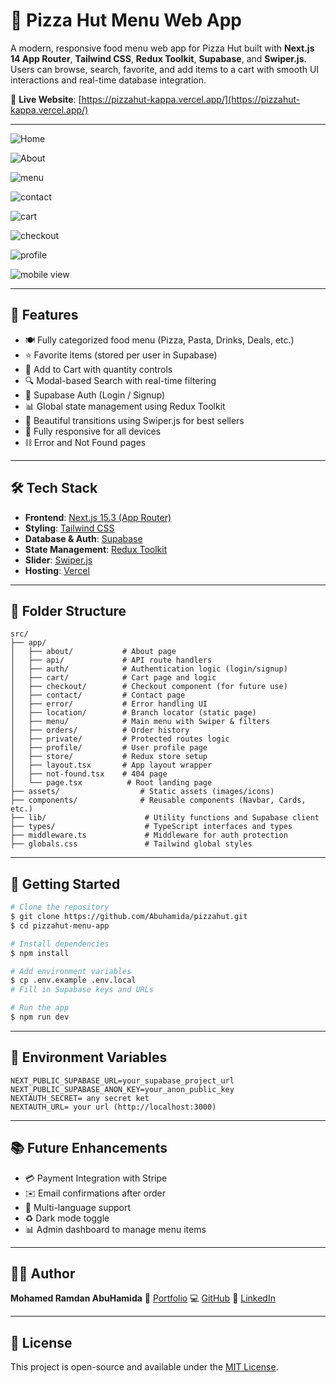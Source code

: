 # 🍕 Pizza Hut Menu Web App

A modern, responsive food menu web app for Pizza Hut built with **Next.js 14 App Router**, **Tailwind CSS**, **Redux Toolkit**, **Supabase**, and **Swiper.js**. Users can browse, search, favorite, and add items to a cart with smooth UI interactions and real-time database integration.

🔗 **Live Website**: [https://pizzahut-kappa.vercel.app/](https://pizzahut-kappa.vercel.app/)

---

![Home](https://raw.githubusercontent.com/Abuhamida/pizzahut/main/public/home.jpg)

![About](https://raw.githubusercontent.com/Abuhamida/pizzahut/main/public/about.jpg)

![menu](https://raw.githubusercontent.com/Abuhamida/pizzahut/main/public/menu.jpg)

![contact](https://raw.githubusercontent.com/Abuhamida/pizzahut/main/public/contact.jpg)

![cart](https://raw.githubusercontent.com/Abuhamida/pizzahut/main/public/cart.jpg)

![checkout](https://raw.githubusercontent.com/Abuhamida/pizzahut/main/public/checkout.jpg)

![profile](https://raw.githubusercontent.com/Abuhamida/pizzahut/main/public/profile.jpg)

![mobile view](https://raw.githubusercontent.com/Abuhamida/pizzahut/main/public/mobile%20view.png)

---

## 🚀 Features

* 🍽️ Fully categorized food menu (Pizza, Pasta, Drinks, Deals, etc.)
* ⭐ Favorite items (stored per user in Supabase)
* 🛒 Add to Cart with quantity controls
* 🔍 Modal-based Search with real-time filtering
* 👤 Supabase Auth (Login / Signup)
* 📊 Global state management using Redux Toolkit
* 🌟 Beautiful transitions using Swiper.js for best sellers
* 📲 Fully responsive for all devices
* ⛓ Error and Not Found pages

---

## 🛠️ Tech Stack

* **Frontend**: [Next.js 15.3 (App Router)](https://nextjs.org/)
* **Styling**: [Tailwind CSS](https://tailwindcss.com/)
* **Database & Auth**: [Supabase](https://supabase.com/)
* **State Management**: [Redux Toolkit](https://redux-toolkit.js.org/)
* **Slider**: [Swiper.js](https://swiperjs.com/)
* **Hosting**: [Vercel](https://vercel.com/)

---

## 🏢 Folder Structure

```
src/
├── app/
│   ├── about/           # About page
│   ├── api/             # API route handlers
│   ├── auth/            # Authentication logic (login/signup)
│   ├── cart/            # Cart page and logic
│   ├── checkout/        # Checkout component (for future use)
│   ├── contact/         # Contact page
│   ├── error/           # Error handling UI
│   ├── location/        # Branch locator (static page)
│   ├── menu/            # Main menu with Swiper & filters
│   ├── orders/          # Order history
│   ├── private/         # Protected routes logic
│   ├── profile/         # User profile page
│   ├── store/           # Redux store setup
│   ├── layout.tsx       # App layout wrapper
│   ├── not-found.tsx    # 404 page
│   └── page.tsx          # Root landing page
├── assets/                  # Static assets (images/icons)
├── components/              # Reusable components (Navbar, Cards, etc.)
├── lib/                      # Utility functions and Supabase client
├── types/                    # TypeScript interfaces and types
├── middleware.ts             # Middleware for auth protection
├── globals.css               # Tailwind global styles
```

---

## 📅 Getting Started

```bash
# Clone the repository
$ git clone https://github.com/Abuhamida/pizzahut.git
$ cd pizzahut-menu-app

# Install dependencies
$ npm install

# Add environment variables
$ cp .env.example .env.local
# Fill in Supabase keys and URLs

# Run the app
$ npm run dev
```

---

## 🔐 Environment Variables

```env
NEXT_PUBLIC_SUPABASE_URL=your_supabase_project_url
NEXT_PUBLIC_SUPABASE_ANON_KEY=your_anon_public_key
NEXTAUTH_SECRET= any secret ket 
NEXTAUTH_URL= your url (http://localhost:3000)
```

---

## 📚 Future Enhancements

* 💳 Payment Integration with Stripe
* ✉️ Email confirmations after order
* 📖 Multi-language support
* ♻️ Dark mode toggle
* 📊 Admin dashboard to manage menu items

---

## 👨‍💼 Author

**Mohamed Ramdan AbuHamida**
📄 [Portfolio](https://mohamed-abuhamida.vercel.app/)
💻 [GitHub](https://github.com/Abuhamida)
💼 [LinkedIn](https://www.linkedin.com/in/mohammed-abuhamida)

---

## 📜 License

This project is open-source and available under the [MIT License](LICENSE).
